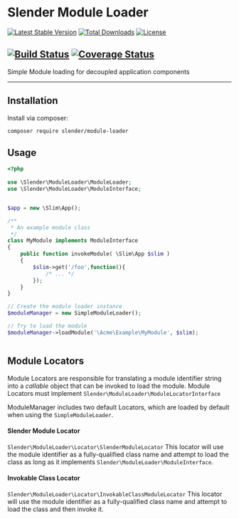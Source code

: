 Slender Module Loader
===
[![Latest Stable Version](https://poser.pugx.org/slender/module-loader/v/stable.svg)](https://packagist.org/packages/slender/module-loader) [![Total Downloads](https://poser.pugx.org/slender/module-loader/downloads.svg)](https://packagist.org/packages/slender/module-loader) [![License](https://poser.pugx.org/slender/module-loader/license.svg)](https://packagist.org/packages/slender/module-loader)

[![Build Status](https://travis-ci.org/alanpich/Slender-ModuleLoader.svg)](https://travis-ci.org/alanpich/Slender-ModuleLoader) [![Coverage Status](https://coveralls.io/repos/alanpich/Slender-ModuleLoader/badge.png)](https://coveralls.io/r/alanpich/Slender-ModuleLoader) 
---

Simple Module loading for decoupled application components


---

## Installation

Install via composer:

```
composer require slender/module-loader
```

## Usage

```php
<?php
    
use \Slender\ModuleLoader\ModuleLoader;
use \Slender\ModuleLoader\ModuleInterface;


$app = new \Slim\App();

/**
 * An example module class
 */
class MyModule implements ModuleInterface
{
	public function invokeModule( \Slim\App $slim )
	{
		$slim->get('/foo',function(){
			/* ... */
		});
	}
}

// Create the module loader instance
$moduleManager = new SimpleModuleLoader();

// Try to load the module
$moduleManager->loadModule('\Acme\Example\MyModule', $slim);



```



## Module Locators
Module Locators are responsible for translating a module identifier string into a _callable_ object that can be invoked to load the module. Module Locators must implement `Slender\ModuleLoader\ModuleLocatorInterface`

ModuleManager includes two default Locators, which are loaded by default when using the `SimpleModuleLoader`. 

#### Slender Module Locator 
`Slender\ModuleLoader\Locator\SlenderModuleLocator`
This locator will use the module identifier as a fully-qualified class name and attempt to load the class as long as it implements `Slender\ModuleLoader\ModuleInterface`.


#### Invokable Class Locator
`Slender\ModuleLoader\Locator\InvokableClassModuleLocator`
This locator will use the module identifier as a fully-qualified class name and attempt to load the class and then invoke it.
